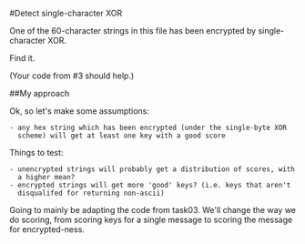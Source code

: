 #Detect single-character XOR

One of the 60-character strings in this file has been encrypted by single-character XOR.

Find it.

(Your code from #3 should help.)

##My approach

Ok, so let's make some assumptions:

    - any hex string which has been encrypted (under the single-byte XOR
      scheme) will get at least one key with a good score

Things to test:

    - unencrypted strings will probably get a distribution of scores, with
      a higher mean?
    - encrypted strings will get more 'good' keys? (i.e. keys that aren't
      disqualifed for returning non-ascii)

Going to mainly be adapting the code from task03. We'll change the way we
do scoring, from scoring keys for a single message to scoring the message
for encrypted-ness.

